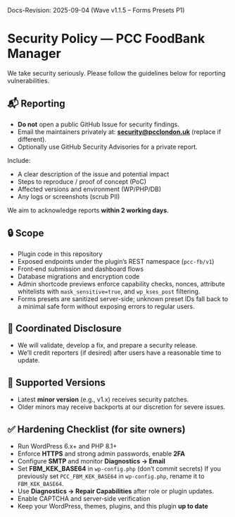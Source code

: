 Docs-Revision: 2025-09-04 (Wave v1.1.5 – Forms Presets P1)
# Security Policy — PCC FoodBank Manager

We take security seriously. Please follow the guidelines below for reporting vulnerabilities.

## 📬 Reporting
- **Do not** open a public GitHub Issue for security findings.
- Email the maintainers privately at: **security@pcclondon.uk** (replace if different).
- Optionally use GitHub Security Advisories for a private report.

Include:
- A clear description of the issue and potential impact
- Steps to reproduce / proof of concept (PoC)
- Affected versions and environment (WP/PHP/DB)
- Any logs or screenshots (scrub PII)

We aim to acknowledge reports **within 2 working days**.

## 🔒 Scope
- Plugin code in this repository
- Exposed endpoints under the plugin’s REST namespace (`pcc-fb/v1`)
- Front‑end submission and dashboard flows
- Database migrations and encryption code
- Admin shortcode previews enforce capability checks, nonces, attribute whitelists with `mask_sensitive=true`, and `wp_kses_post` filtering.
- Forms presets are sanitized server-side; unknown preset IDs fall back to a minimal safe form without exposing errors to regular users.

## 🔁 Coordinated Disclosure
- We will validate, develop a fix, and prepare a security release.
- We’ll credit reporters (if desired) after users have a reasonable time to update.

## 🧰 Supported Versions
- Latest **minor version** (e.g., v1.x) receives security patches.
- Older minors may receive backports at our discretion for severe issues.

## ✅ Hardening Checklist (for site owners)
- Run WordPress 6.x+ and PHP 8.1+
- Enforce **HTTPS** and strong admin passwords, enable **2FA**
- Configure **SMTP** and monitor **Diagnostics → Email**
- Set **FBM_KEK_BASE64** in `wp-config.php` (don’t commit secrets) If you previously set `PCC_FBM_KEK_BASE64` in `wp-config.php`, rename it to `FBM_KEK_BASE64`.
- Use **Diagnostics → Repair Capabilities** after role or plugin updates.
- Enable CAPTCHA and server‑side verification
- Keep your WordPress, themes, plugins, and this plugin **up to date**
